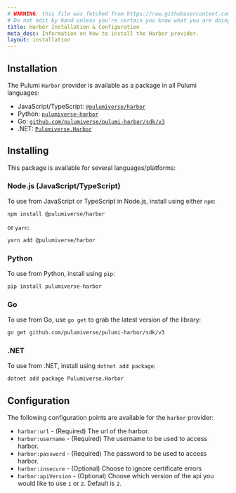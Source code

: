 ```yaml
---
# WARNING: this file was fetched from https://raw.githubusercontent.com/pulumiverse/pulumi-harbor/v3.10.15/docs/installation-configuration.md
# Do not edit by hand unless you're certain you know what you are doing!
title: Harbor Installation & Configuration
meta_desc: Information on how to install the Harbor provider.
layout: installation
---
```


## Installation

The Pulumi `Harbor` provider is available as a package in all Pulumi languages:

* JavaScript/TypeScript: [`@pulumiverse/harbor`](https://www.npmjs.com/package/@pulumiverse/harbor)
* Python: [`pulumiverse-harbor`](https://pypi.org/project/pulumiverse-harbor/)
* Go: [`github.com/pulumiverse/pulumi-harbor/sdk/v3`](https://pkg.go.dev/github.com/pulumiverse/pulumi-harbor/sdk/v3)
* .NET: [`Pulumiverse.Harbor`](https://www.nuget.org/packages/Pulumiverse.Harbor)

## Installing

This package is available for several languages/platforms:

### Node.js (JavaScript/TypeScript)

To use from JavaScript or TypeScript in Node.js, install using either `npm`:

```bash
npm install @pulumiverse/harbor
```

or `yarn`:

```bash
yarn add @pulumiverse/harbor
```

### Python

To use from Python, install using `pip`:

```bash
pip install pulumiverse-harbor
```

### Go

To use from Go, use `go get` to grab the latest version of the library:

```bash
go get github.com/pulumiverse/pulumi-harbor/sdk/v3
```

### .NET

To use from .NET, install using `dotnet add package`:

```bash
dotnet add package Pulumiverse.Harbor
```

## Configuration

The following configuration points are available for the `harbor` provider:

- `harbor:url` - (Required) The url of the harbor.
- `harbor:username` - (Required) The username to be used to access harbor.
- `harbor:password` - (Required) The password to be used to access harbor.
- `harbor:insecure` - (Optional) Choose to ignore certificate errors
- `harbor:apiVersion` - (Optional) Choose which version of the api you would like to use `1` or `2`. Default is `2`.
